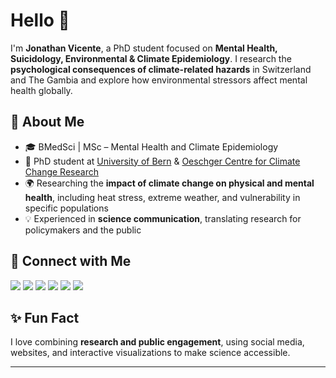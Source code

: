 # Hello 👋

I'm **Jonathan Vicente**, a PhD student focused on **Mental Health, Suicidology, Environmental & Climate Epidemiology**. I research the **psychological consequences of climate-related hazards** in Switzerland and The Gambia and explore how environmental stressors affect mental health globally.

## 🌱 About Me

- 🎓 BMedSci | MSc – Mental Health and Climate Epidemiology  
- 🔬 PhD student at [University of Bern](https://www.unibe.ch/) & [Oeschger Centre for Climate Change Research](https://www.oeschger.unibe.ch/)  
- 🌍 Researching the **impact of climate change on physical and mental health**, including heat stress, extreme weather, and vulnerability in specific populations  
- 💡 Experienced in **science communication**, translating research for policymakers and the public  

## 🔗 Connect with Me

<div>
  <a href="https://usp-br.academia.edu/JonathanVicente" target="_blank"><img src="https://img.shields.io/badge/Academia-fff?style=for-the-badge&logo=academia&logoColor=black"></a>
  <a href="https://instagram.com/jonathanvicentt" target="_blank"><img src="https://img.shields.io/badge/-Instagram-%23E4405F?style=for-the-badge&logo=instagram&logoColor=white"></a>
  <a href="https://jonvicente.github.io/" target="_blank"><img src="https://img.shields.io/badge/GitHub-100000?style=for-the-badge&logo=github&logoColor=white"></a>
  <a href="https://linktr.ee/jonathanvicente" target="_blank"><img src="https://img.shields.io/badge/Linktree-39E09B?style=for-the-badge&logo=linktree&logoColor=white"></a>
  <a href="mailto:jonathanvice@gmail.com"><img src="https://img.shields.io/badge/-Gmail-%23333?style=for-the-badge&logo=gmail&logoColor=white"></a>
  <a href="https://www.linkedin.com/in/jonathanvicentt" target="_blank"><img src="https://img.shields.io/badge/-LinkedIn-%230077B5?style=for-the-badge&logo=linkedin&logoColor=white"></a>
</div>

## ✨ Fun Fact

I love combining **research and public engagement**, using social media, websites, and interactive visualizations to make science accessible.

---

